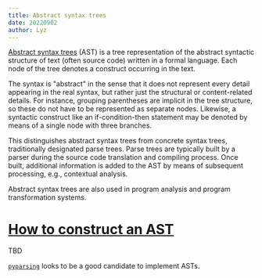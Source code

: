 ```yaml
---
title: Abstract syntax trees
date: 20220902
author: Lyz
---
```


[Abstract syntax trees](https://en.wikipedia.org/wiki/Abstract_syntax_tree)
(AST) is a tree representation of the abstract syntactic structure of text
(often source code) written in a formal language. Each node of the tree denotes
a construct occurring in the text.

The syntax is "abstract" in the sense that it does not represent every detail
appearing in the real syntax, but rather just the structural or content-related
details. For instance, grouping parentheses are implicit in the tree structure,
so these do not have to be represented as separate nodes. Likewise, a syntactic
construct like an if-condition-then statement may be denoted by means of
a single node with three branches.

This distinguishes abstract syntax trees from concrete syntax trees,
traditionally designated parse trees. Parse trees are typically built by
a parser during the source code translation and compiling process. Once built,
additional information is added to the AST by means of subsequent processing,
e.g., contextual analysis.

Abstract syntax trees are also used in program analysis and program transformation systems.

# [How to construct an AST](https://stackoverflow.com/questions/1721553/how-to-construct-an-abstract-syntax-tree)

TBD

[`pyparsing`](https://github.com/pyparsing/pyparsing/) looks to be a good
candidate to implement ASTs.
